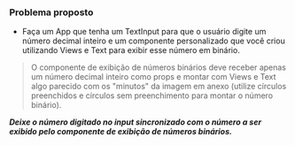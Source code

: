 ### Problema proposto
- Faça um App que tenha um TextInput para que o usuário digite um número decimal inteiro e um componente personalizado que você criou utilizando Views e Text para exibir esse número em binário.


>O componente de exibição de números binários deve receber apenas um número decimal inteiro como props e montar com Views e Text algo parecido com os "minutos" da imagem em anexo (utilize círculos preenchidos e círculos sem preenchimento para montar o número binário).


___Deixe o número digitado no input sincronizado com o número a ser exibido pelo componente de exibição de números binários.___